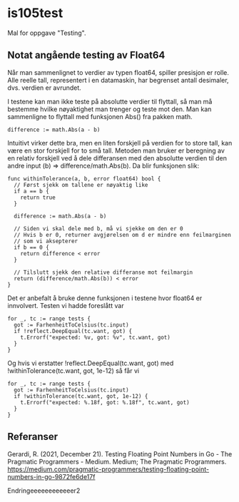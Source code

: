 # is105test
Mal for oppgave "Testing".

## Notat angående testing av Float64
Når man sammenlignet to verdier av typen float64, spiller presisjon er rolle.
Alle reelle tall, representert i en datamaskin, har begrenset antall desimaler,
dvs. verdien er avrundet.

I testene kan man ikke teste på absolutte verdier til flyttall, så man må
bestemme hvilke nøyaktighet man trenger og teste mot den.
Man kan sammenligne to flyttall med funksjonen Abs() fra pakken math.
```
difference := math.Abs(a - b)
```
Intuitivt virker dette bra, men en liten forskjell på verdien for to store
tall, kan være en stor forskjell for to små tall. Metoden man bruker er beregning
av en relativ forskjell ved å dele differansen med den absolutte
verdien til den andre input (b) => difference/math.Abs(b).
Da blir funksjonen slik:
```
func withinTolerance(a, b, error float64) bool {
  // Først sjekk om tallene er nøyaktig like
  if a == b {
    return true
  }

  difference := math.Abs(a - b)

  // Siden vi skal dele med b, må vi sjekke om den er 0
  // Hvis b er 0, returner avgjørelsen om d er mindre enn feilmarginen
  // som vi aksepterer
  if b == 0 {
    return difference < error
  }

  // Tilslutt sjekk den relative differanse mot feilmargin
  return (difference/math.Abs(b)) < error
}
```
Det er anbefalt å bruke denne funksjonen i testene hvor float64 er innvolvert.
Testen vi hadde foreslått var
```
for _, tc := range tests {
  got := FarhenheitToCelsius(tc.input)
  if !reflect.DeepEqual(tc.want, got) {
    t.Errorf("expected: %v, got: %v", tc.want, got)
  }
}
```

Og hvis vi erstatter !reflect.DeepEqual(tc.want, got) med
!withinTolerance(tc.want, got, 1e-12) så får vi
```
for _, tc := range tests {
  got := FarhenheitToCelsius(tc.input)
  if !withinTolerance(tc.want, got, 1e-12) {
    t.Errorf("expected: %.18f, got: %.18f", tc.want, got)
  }
}
```
## Referanser 
Gerardi, R. (2021, December 21). Testing Floating Point Numbers in Go - The Pragmatic Programmers - Medium. Medium; The Pragmatic Programmers. https://medium.com/pragmatic-programmers/testing-floating-point-numbers-in-go-9872fe6de17f

‌Endringeeeeeeeeeeeer2
